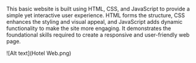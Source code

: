 This basic website is built using HTML, CSS, and JavaScript to provide a simple yet interactive user experience. HTML forms the structure, CSS enhances the styling and visual appeal, and JavaScript adds dynamic functionality to make the site more engaging. It demonstrates the foundational skills required to create a responsive and user-friendly web page.

![Alt text](Hotel Web.png)
